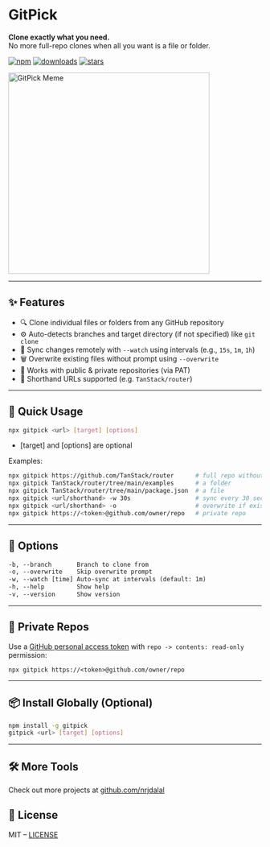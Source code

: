 # GitPick

**Clone exactly what you need.**  
No more full-repo clones when all you want is a file or folder.

[![npm](https://img.shields.io/npm/v/gitpick?color=red&logo=npm)](https://www.npmjs.com/package/gitpick)
[![downloads](https://img.shields.io/npm/dt/gitpick?color=red&logo=npm)](https://www.npmjs.com/package/gitpick)
[![stars](https://img.shields.io/github/stars/nrjdalal/gitpick?color=blue)](https://github.com/nrjdalal/gitpick)

<img width="400" alt="GitPick Meme" src="https://github.com/user-attachments/assets/dde09ae9-1ee4-4cd8-a181-91f8e6ed6ba6" />

---

## ✨ Features

- 🔍 Clone individual files or folders from any GitHub repository
- ⚙️ Auto-detects branches and target directory (if not specified) like `git clone`
- 🔁 Sync changes remotely with `--watch` using intervals (e.g., `15s`, `1m`, `1h`)
- 🗑️ Overwrite existing files without prompt using `--overwrite`
- 🔐 Works with public & private repositories (via PAT)
- 🧠 Shorthand URLs supported (e.g. `TanStack/router`)

---

## 🚀 Quick Usage

```sh
npx gitpick <url> [target] [options]
```

- [target] and [options] are optional

Examples:

```sh
npx gitpick https://github.com/TanStack/router      # full repo without .git
npx gitpick TanStack/router/tree/main/examples      # a folder
npx gitpick TanStack/router/tree/main/package.json  # a file
npx gitpick <url/shorthand> -w 30s                  # sync every 30 seconds
npx gitpick <url/shorthand> -o                      # overwrite if exists
npx gitpick https://<token>@github.com/owner/repo   # private repo
```

---

## 🔧 Options

```txt
-b, --branch       Branch to clone from
-o, --overwrite    Skip overwrite prompt
-w, --watch [time] Auto-sync at intervals (default: 1m)
-h, --help         Show help
-v, --version      Show version
```

---

## 🔐 Private Repos

Use a [GitHub personal access token](https://github.com/settings/personal-access-tokens/new) with `repo -> contents: read-only` permission:

```
npx gitpick https://<token>@github.com/owner/repo
```

---

## 📦 Install Globally (Optional)

```sh
npm install -g gitpick
gitpick <url> [target] [options]
```

---

## 🛠 More Tools

Check out more projects at [github.com/nrjdalal](https://github.com/nrjdalal)

## 📄 License

MIT – [LICENSE](LICENSE)
